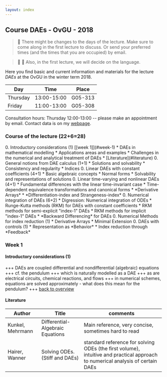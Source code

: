 ```yaml
---
layout: index
---
```


Course DAEs - OvGU - 2018
-----

> :rocket: There might be changes to the days of the lecture. Make sure to come along in the first lecture to discuss. Or send your preferred times (and the times that you are occupied) by email. 

> :rocket: :rocket: Also, in the first lecture, we will decide on the language. 

Here you find basic and current information and materials for the lecture 
*DAEs* at the OvGU in the winter term 2018.

| Day | Time | Place |
| ------- | ------ | ------- |
| Thursday | 13:00-15:00 | G05-313 |
| Friday | 11:00-13:00 | G05-308 |

Consultation hours: Thursday 12:00-13:00 -- please make an appointment by email. Contact data is on my [webpage](www.janheiland.de).

<!-- :memo: Jump to the [exercises](#exercises) section. -->

<h3 id="overview">Course of the lecture (22+6=28)</h3>
 0. Introductory considerations (1) [[week 1]](#week-1)
   * DAEs in mathematical modelling
   * Applications areas and examples
   * Challenges in the numerical and analytical treatment of DAEs
   * [Literature](#literature)
 0. General notions from DAE calculus (1+1)
   * Solutions and solvability
   * Consistency and regularity
   * Indices
 0. Linear DAEs with constant coefficients (4+1)
   * Basic algebraic concepts <!--- [[week 2]](#week-2) -->
   * Normal forms
   * Solvability and representations of solutions <!--- [[week 3]](#week-3)[[week 4]](#week-4) -->
 0. Linear time-varying and nonlinear DAEs (4+1)
   * Fundamental differences with the linear time-invariant case 
   * Time-dependent equivalence transformations and canonical forms <!--- [[week 5]](#week-5) -->
   * *Derivative Arrays* <!--- [[week 6]](#week-6) -->
   * *Differentiation-index and Strangeness-index*
 0. Numerical integration of DAEs (6+2)
   * Digression: Numerical integration of ODEs
   * Runge-Kutta methods (RKM) for DAEs with constant coefficients <!--- [[week 7]](#week-7)[[week 8]](#week-8) -->
   * RKM methods for semi-explicit "index-1" DAEs <!--- [[week 9]](#week-9) -->
   * RKM methods for implicit "index-1" DAEs
   * *Backward Differencing* for DAEs <!--- [[week 10]](#week-10) -->
 0. Numerical Methods for index reduction (1)
   * Derivative Arrays
   * Minimal Extension
 0. DAEs with controls (1) <!--- [[week 11]](#week-11) -->
   * Representation as *Behavior*
   * Index reduction through *Feedback*

<!-- ### Exercises

| Date | Topic | Sheet |
| ------- | ------ | ------- |
| [April 20th](#exercisei) | I - Introductory Considerations and Basic Notions | [ueb1.pdf](exercises/01/ueb01.pdf) |
| [May 11th](#exerciseii) | II - Linear DAEs with constant coefficients | [ueb2.pdf](exercises/02/ueb2.pdf) |
| [May 18th](#exerciseiii) | III - linear daes with time-varying coefficients | [ueb3.pdf](exercises/03/ueb3.pdf) |
| [June 8th](#exerciseiv) | IV - one step methods | [ueb4.pdf](exercises/04/ueb04.pdf) |
| [July 5th](#exercisev) | V - higher index and nonlinear equations | [ueb5.pdf](exercises/05/ueb05.pdf) | 
-->

### Week 1

#### Introductory considerations (1)

+++ DAEs are coupled differential and nondifferential (algebraic) equations +++ cf. the pendulum +++ which is naturally modelled as a DAE +++ as are electrical circuits, chemical reactions, and flows +++ in numerical schemes, equations are solved approximately - what does this mean for the pendulum? +++  [back to overview](#overview)

<!-- 
#### General notions from DAE calculus (1)
+++ we consider *C1*-solutions although there are many ways to define less regular solutions +++ existence of solutions depends on several factors +++ smoothness of *right hand sides* +++ consistency of initial values +++ *hidden constraints* and *underlying ODE* +++ many ways to classify DAEs <-> many *indices* +++ [back to overview](#overview)
-->

#### Literature

| Author | Title | comments |
| ------- | ------ | ------- |
| Kunkel, Mehrmann | Differential-Algebraic Equations | Main reference, very concise, sometimes hard to read |
| Hairer, Wanner | Solving ODEs. (Stiff and DAEs) | standard reference for solving ODEs (the first volume), intuitive and practical approach to numerical analysis of certain DAEs |

<!--
### Week 2

#### Linear DAEs with constant coefficients (1)
+++ variable transforms and scalings do not affect solvability +++ DAEs <-> (E, A) matrix pairs +++ canonical forms +++ Weierstrass canonical form +++ canonical form of a linear DAE with constant coefficients +++ [back to overview](#overview)

#### Linear DAEs with constant coefficients (2)
+++ splitting of DAEs into an ODE and a nilpotent DAE +++ explicit solution of the nilpotent DAE +++ index of a matrix pair (E,A) and its well-definedness +++ [back to overview](#overview)

### Week 3 

#### Linear DAEs with constant coefficients (3) - April 19th
+++ solvability solved +++ way to arrive at a explicit solution formula +++ definition of the Drazin inverse +++ properties of the Drazin inverse +++ [back to overview](#overview)

<h4 id="exercisei"> Course Exercise sheet I - April 20th </h4>
+++ multibody systems +++ separation of algebraic and differential parts +++ remodelling of the simple pendulum as ODE +++ Navier-Stokes equations +++ links to [ode modelling of the pendulum](http://www.engr.iupui.edu/~skoskie/ECE680/ECE680_l3notes.pdf) and the overhead crane +++ [back to overview](#overview)

### Week 4 

#### Linear DAEs with constant coefficients (4) - April 26th

+++ DAE as superposition of a nilpotent DAE and an *index-1* DAE +++ explicit formula for all solutions of the homogeneous equations +++ explicit form of a solution of the inhomogeneous equations +++ [back to overview](#overview)

#### Linear DAEs with time-varying coefficients (1) - April 27th

+++ regularity of matrix pairs does not say much about solvability of LTV DAEs +++ time-dependent state transformations +++ global and local equivalence of matrix function pairs +++ [back to overview](#overview)

### Week 5 

#### Linear DAEs with time-varying coefficients (2) - May 10th

+++ characteristic values +++ canonical form for local equivalence transformations +++ time-varying SVD +++ canonical form for global equivalence transformations +++ [back to overview](#overview)

<h4 id="exerciseii"> Course Exercise sheet II - May 11th </h4>
+++ regularity and Kronecker form of 3x3 examples +++ index-1 condition +++ regularity and commutativity +++ Drazin inverse as group inverse +++ [back to overview](#overview)

### Week 5 

#### Linear DAEs with time-varying coefficients (3) - May 17th

<h4 id="exerciseiii"> Course Exercise sheet III - May 18th </h4>

### Week 6

#### Linear DAEs with time-varying coefficients (4) - May 24th
+++ derivative arrays +++ strangeness free condensed form of linearized Navier-Stokes equations +++ derivative arrays for nonlinear DAEs +++ [back to overview](#overview)

#### Digression: Numerical Solutions of ODEs - May 25th
+++ basic definitions +++ implicit/explicit Euler +++ consistency and stability +++ Runge-Kutta schemes +++ BDF schemes +++ [back to overview](#overview)


### Week 7

#### Numerical Solutions of DAEs (1) - May 31th
+++ basic notions and definitions +++ Kronecker product and perfect shuffle +++ Runge-Kutta methods +++ [back to overview](#overview)

#### Numerical Solutions of DAEs (2) - June 1st
+++ Numerical analysis of Runge-Kutta schemes for DAEs with constant coefficients +++ the local consistency error +++ [back to overview](#overview)

### Week 8

#### Numerical Solutions of DAEs (3) - June 7th
+++ Numerical analysis of Runge-Kutta schemes for DAEs with constant coefficients +++ the global convergence error +++ [back to overview](#overview)

<h4 id="exerciseiv">Course Exercise sheet IV - June 8th </h4>
+++ effect of rounding errors +++ consistency errors +++ two-stage Gauss method for ODEs and DAEs +++ Runge-Kutta method for linear DAEs +++ CODING: C1:*Explicit Euler and rounding errors* +++  C2:*Implicit Euler* for linear DAEs with time-varying coefficients +++ Resources: Matlab implementation by Jens Bremer -- [[zip file](exercises/04/code/Ex4_JensBremer.zip)], Python implementation -- [[webview](exercises/04/code/4c2-ipynb.html)], [[ipython notebook](exercises/04/code/4c2.ipynb)], [[python file](exercises/04/code/4c2.py)] +++ [back to overview](#overview)

### Week 9

#### Numerical Solutions of DAEs (4) - June 20th
+++ Note on Runge-Kutta methods for linear time-varying DAEs +++ definition and analysis of Runge-Kutta schemes for semi-explicit "index-1" DAEs +++ [back to overview](#overview)

#### Numerical Solutions of DAEs (5) - June 21st
+++ stiffly accurate Runge-Kutta methods +++ definition and analysis of Runge-Kutta schemes for implicit "index-1" DAEs +++ [back to overview](#overview)

### Week 10 

#### Numerical Solutions of DAEs (6) - June 27th
+++ general remarks on collocation Runge-Kutta methods +++ Backward differencing schemes for DAEs +++ [back to overview](#overview)

#### Numerical Methods for Index Reduction - June 28th
+++ general concepts of index reduction +++ numerical approach to index reduction via derivative arrays +++ minimal extension +++ [back to overview](#overview)

### Week 11
<h4 id="exercisev">Course Exercise sheet V - July 5th </h4>
+++ mass-spring chain +++ minimal extension +++ 2-stage Radau IIa +++ CODING: *Implicit Euler* for the nonlinear pendulum equations --- *Radau IIa* for the mass-spring manoeuvre --- simulation of index reduced systems +++ Resources: Use the code from the previous [exercise iv](#exerciseiv) --- check out the [*Oberwolfach snapshot*](http://www.mfo.de/math-in-public/snapshots/files/wie-steuert-man-einen-kran) on the mass-spring chain (in German) or the more verbose [preprint](http://www.mfo.de/scientific-programme/publications/owp/2015/OWP2015_18.pdf) (in English) +++ [back to overview](#overview)
-->
